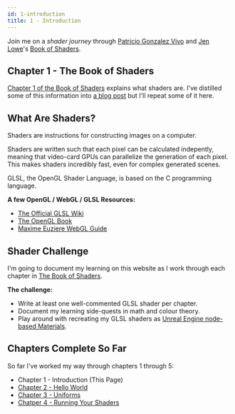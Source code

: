 ```yaml
---
id: 1-introduction
title: 1 - Introduction
---
```


Join me on a _shader journey_ through [Patricio Gonzalez Vivo](http://patriciogonzalezvivo.com/) and [Jen Lowe](http://jenlowe.net/)'s [Book of Shaders](https://thebookofshaders.com/).

## Chapter 1 - The Book of Shaders

[Chapter 1 of the Book of Shaders](https://thebookofshaders.com/01/) explains what shaders are. I've distilled some of this information into [a blog post](/blog/shader-journey) but I'll repeat some of it here.

## What Are Shaders?

Shaders are instructions for constructing images on a computer.

Shaders are written such that each pixel can be calculated indepently, meaning that video-card GPUs can parallelize the generation of each pixel. This makes shaders incredibly fast, even for complex generated scenes.

GLSL, the OpenGL Shader Language, is based on the C programming language.

**A few OpenGL / WebGL / GLSL Resources:**

- [The Official GLSL Wiki](https://www.khronos.org/opengl/wiki/OpenGL_Shading_Language)
- [The OpenGL Book](https://openglbook.com/the-book.html)
- [Maxime Euziere WebGL Guide](https://xem.github.io/articles/webgl-guide.html)

## Shader Challenge

I'm going to document my learning on this website as I work through each chapter in [The Book of Shaders](https://thebookofshaders.com/).

**The challenge:**

- Write at least one well-commented GLSL shader per chapter.
- Document my learning side-quests in math and colour theory.
- Play around with recreating my GLSL shaders as [Unreal Engine node-based Materials](https://docs.unrealengine.com/en-US/Engine/Rendering/Materials/HowTo/Main_Material_Node/index.html).

## Chapters Complete So Far

So far I've worked my way through chapters 1 through 5:

- Chapter 1 - Introduction (This Page)
- [Chapter 2 - Hello World](/docs/2-hello-world)
- [Chapter 3 - Uniforms](/docs/3-uniforms)
- [Chatper 4 - Running Your Shaders](/docs/4-running-your-shaders)
